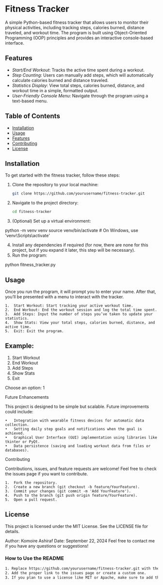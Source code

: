 # Fitness Tracker

A simple Python-based fitness tracker that allows users to monitor their physical activities, including tracking steps, calories burned, distance traveled, and workout time. The program is built using Object-Oriented Programming (OOP) principles and provides an interactive console-based interface.

## Features

- *Start/End Workout*: Tracks the active time spent during a workout.
- *Step Counting*: Users can manually add steps, which will automatically calculate calories burned and distance traveled.
- *Statistics Display*: View total steps, calories burned, distance, and workout time in a simple, formatted output.
- *User-Friendly Console Menu*: Navigate through the program using a text-based menu.

## Table of Contents
- [Installation](#installation)
- [Usage](#usage)
- [Features](#features)
- [Contributing](#contributing)
- [License](#license)

## Installation

To get started with the fitness tracker, follow these steps:

1. Clone the repository to your local machine:
   ```bash
   git clone https://github.com/yourusername/fitness-tracker.git
2. Navigate to the project directory:
   ```bash
   cd fitness-tracker
3.	(Optional) Set up a virtual environment:
   
python -m venv venv
source venv/bin/activate  # On Windows, use 'venv\Scripts\activate'


4.	Install any dependencies if required (for now, there are none for this project, but if you expand it later, this step will be necessary).
5.	Run the program:
   

python fitness_tracker.py


## Usage

Once you run the program, it will prompt you to enter your name. After that, you’ll be presented with a menu to interact with the tracker.

	1.	Start Workout: Start tracking your active workout time.
	2.	End Workout: End the workout session and log the total time spent.
	3.	Add Steps: Input the number of steps you’ve taken to update your statistics.
	4.	Show Stats: View your total steps, calories burned, distance, and active time.
	5.	Exit: Exit the program.

## Example:

1. Start Workout
2. End Workout
3. Add Steps
4. Show Stats
5. Exit

Choose an option: 1

Future Enhancements

This project is designed to be simple but scalable. Future improvements could include:

	•	Integration with wearable fitness devices for automatic data collection.
	•	Setting daily step goals and notifications when the goal is achieved.
	•	Graphical User Interface (GUI) implementation using libraries like tkinter or PyQt.
	•	Data persistence (saving and loading workout data from files or databases).

Contributing

Contributions, issues, and feature requests are welcome! Feel free to check the issues page if you want to contribute.

	1.	Fork the repository.
	2.	Create a new branch (git checkout -b feature/YourFeature).
	3.	Commit your changes (git commit -m 'Add YourFeature').
	4.	Push to the branch (git push origin feature/YourFeature).
	5.	Open a pull request.

## License

This project is licensed under the MIT License. See the LICENSE file for details.

Author: Komoire Ashiraf
Date: September 22, 2024
Feel free to contact me if you have any questions or suggestions!

### How to Use the README
```bash
1. Replace https://github.com/yourusername/fitness-tracker.git with the actual URL of your GitHub repository.
2. Add the proper link to the issues page or create a custom one.
3. If you plan to use a license like MIT or Apache, make sure to add the appropriate LICENSE file to the repository.
   
   
